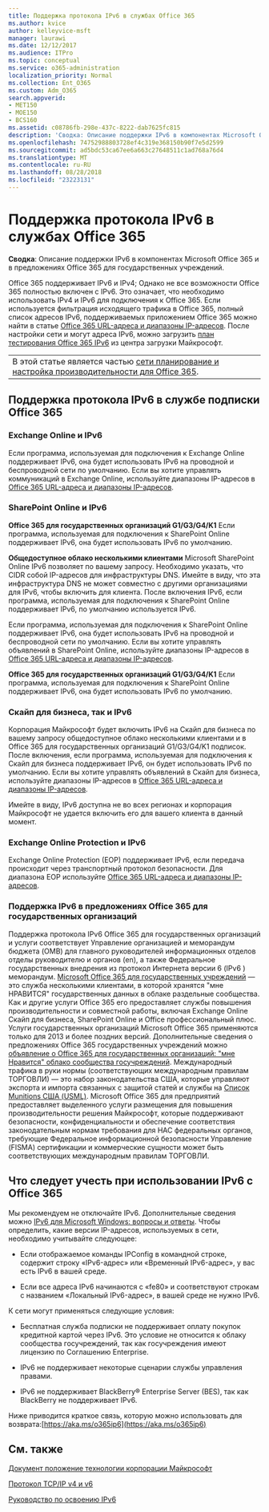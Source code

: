 ```yaml
---
title: Поддержка протокола IPv6 в службах Office 365
ms.author: kvice
author: kelleyvice-msft
manager: laurawi
ms.date: 12/12/2017
ms.audience: ITPro
ms.topic: conceptual
ms.service: o365-administration
localization_priority: Normal
ms.collection: Ent_O365
ms.custom: Adm_O365
search.appverid:
- MET150
- MOE150
- BCS160
ms.assetid: c08786fb-298e-437c-8222-dab7625fc815
description: 'Сводка: Описание поддержки IPv6 в компонентах Microsoft Office 365 и в предложениях Office 365 для государственных учреждений.'
ms.openlocfilehash: 74752988803728ef4c319e368150b90f7e5d2599
ms.sourcegitcommit: ad5bdc53ca67ee6a663c27648511c1ad768a76d4
ms.translationtype: MT
ms.contentlocale: ru-RU
ms.lasthandoff: 08/28/2018
ms.locfileid: "23223131"
---
```

# <a name="ipv6-support-in-office-365-services"></a>Поддержка протокола IPv6 в службах Office 365

 **Сводка**: Описание поддержки IPv6 в компонентах Microsoft Office 365 и в предложениях Office 365 для государственных учреждений.
  
Office 365 поддерживает IPv6 и IPv4; Однако не все возможности Office 365 полностью включен с IPv6. Это означает, что необходимо использовать IPv4 и IPv6 для подключения к Office 365. Если используется фильтрация исходящего трафика в Office 365, полный список адресов IPv6, поддерживаемых приложением Office 365 можно найти в статье [Office 365 URL-адреса и диапазоны IP-адресов](https://go.microsoft.com/fwlink/?LinkId=293744). После настройки сети и могут адреса IPv6, можно загрузить [план тестирования Office 365 IPv6](https://go.microsoft.com/fwlink/?LinkId=293447) из центра загрузки Майкрософт.
  
||
|:-----|
| В этой статье является частью [сети планирование и настройка производительности для Office 365](https://aka.ms/tune).|

## <a name="ipv6-support-in-office-365-subscription-service"></a>Поддержка протокола IPv6 в службе подписки Office 365

### <a name="exchange-online-and-ipv6"></a>Exchange Online и IPv6

Если программа, используемая для подключения к Exchange Online поддерживает IPv6, она будет использовать IPv6 на проводной и беспроводной сети по умолчанию. Если вы хотите управлять коммуникаций в Exchange Online, используйте диапазоны IP-адресов в [Office 365 URL-адреса и диапазоны IP-адресов](https://go.microsoft.com/fwlink/?LinkId=293744).
  
### <a name="sharepoint-online-and-ipv6"></a>SharePoint Online и IPv6

 **Office 365 для государственных организаций G1/G3/G4/K1** Если программа, используемая для подключения к SharePoint Online поддерживает IPv6, она будет использовать IPv6 по умолчанию.
  
 **Общедоступное облако несколькими клиентами** Microsoft SharePoint Online IPv6 позволяет по вашему запросу. Необходимо указать, что CIDR собой IP-адресов для инфраструктуры DNS. Имейте в виду, что эта инфраструктура DNS не может совместно с другими организациями для IPv6, чтобы включить для клиента. После включения IPv6, если программа, используемая для подключения к SharePoint Online поддерживает IPv6, по умолчанию используется IPv6.
  
Если программа, используемая для подключения к SharePoint Online поддерживает IPv6, она будет использовать IPv6 на проводной и беспроводной сети по умолчанию. Если вы хотите управлять объявлений в SharePoint Online, используйте диапазоны IP-адресов в [Office 365 URL-адреса и диапазоны IP-адресов](https://go.microsoft.com/fwlink/?LinkId=293744).
  
 **Office 365 для государственных организаций G1/G3/G4/K1** Если программа, используемая для подключения к SharePoint Online поддерживает IPv6, она будет использовать IPv6 по умолчанию.
  
### <a name="skype-for-business-and-ipv6"></a>Скайп для бизнеса, так и IPv6

Корпорация Майкрософт будет включить IPv6 на Скайп для бизнеса по вашему запросу общедоступное облако несколькими клиентами и в Office 365 для государственных организаций G1/G3/G4/K1 подписок. После включения, если программа, используемая для подключения к Скайп для бизнеса поддерживает IPv6, он будет использовать IPv6 по умолчанию. Если вы хотите управлять объявлений в Скайп для бизнеса, используйте диапазоны IP-адресов в [Office 365 URL-адреса и диапазоны IP-адресов](https://go.microsoft.com/fwlink/?LinkId=293744).
  
Имейте в виду, IPv6 доступна не во всех регионах и корпорация Майкрософт не удается включить его для вашего клиента в данный момент.
  
### <a name="exchange-online-protection-and-ipv6"></a>Exchange Online Protection и IPv6

Exchange Online Protection (EOP) поддерживает IPv6, если передача происходит через транспортный протокол безопасности. Для диапазона EOP используйте [Office 365 URL-адреса и диапазоны IP-адресов](https://go.microsoft.com/fwlink/?LinkId=293744).
  
### <a name="ipv6-support-for-office-365-government-offerings"></a>Поддержка IPv6 в предложениях Office 365 для государственных организаций

Поддержка протокола IPv6 Office 365 для государственных организаций и услуги соответствует Управление организацией и меморандум бюджета (OMB) для главного руководителей информационных отделов отделы руководителю и органов (en), а также Федеральное государственных внедрения из протокол Интернета версии 6 (IPv6 ) меморандум. [Microsoft Office 365 для государственных учреждений](https://go.microsoft.com/fwlink/p/?LinkId=325414) — это служба несколькими клиентами, в которой хранятся "мне НРАВИТСЯ" государственных данных в облаке раздельные сообщества. Как и другие услуги Office 365 его предоставляет службы повышения производительности и совместной работы, включая Exchange Online Скайп для бизнеса, SharePoint Online и Office профессиональный плюс. Услуги государственных организаций Microsoft Office 365 применяются только для 2013 и более поздних версий. Дополнительные сведения о предложениях Office 365 государственных учреждений можно [объявление о Office 365 для государственных организаций: "мне Нравится" облако сообщества госучреждений](https://go.microsoft.com/fwlink/p/?LinkId=325414). Международный трафика в руки нормы (соответствующих международным правилам ТОРГОВЛИ) — это набор законодательства США, которые управляют экспорта и импорта связанных с защитой статей и службы на [Список Munitions США (USML)](https://go.microsoft.com/fwlink/p/?LinkId=325415). Microsoft Office 365 для предприятий предоставляет выделенного услуги размещения для повышения производительности решения Майкрософт, которые поддерживают безопасности, конфиденциальности и обеспечение соответствия законодательным нормам требования для НАС федеральных органов, требующие Федеральное информационной безопасности Управление (FISMA) сертификации и коммерческие сущности может быть соответствующих международным правилам ТОРГОВЛИ.
  
## <a name="things-to-consider-when-using-ipv6-and-office-365"></a>Что следует учесть при использовании IPv6 с Office 365

Мы рекомендуем не отключайте IPv6. Дополнительные сведения можно [IPv6 для Microsoft Windows: вопросы и ответы](https://go.microsoft.com/fwlink/p/?LinkId=325418). Чтобы определить, какие версии IP-адресов, используемых в сети, необходимо учитывайте следующее:
  
- Если отображаемое команды IPConfig в командной строке, содержит строку «IPv6-адрес» или «Временный IPv6-адрес», у вас есть IPv6 в вашей среде.

- Если все адреса IPv6 начинаются с «fe80» и соответствуют строкам с названием «Локальный IPv6-адрес», в вашей среде не нужно IPv6.

К сети могут применяться следующие условия:
  
- Бесплатная служба подписки не поддерживает оплату покупок кредитной картой через IPv6. Это условие не относится к облаку сообщества госучреждений, так как госучреждения имеют лицензию по Соглашению Enterprise.

- IPv6 не поддерживает некоторые сценарии службы управления правами.

- IPv6 не поддерживает BlackBerry® Enterprise Server (BES), так как BlackBerry не поддерживает IPv6.

Ниже приводится краткое связь, которую можно использовать для возврата:[https://aka.ms/o365ip6](https://aka.ms/o365ip6)
  
## <a name="see-also"></a>См. также

[Документ положение технологии корпорации Майкрософт](https://go.microsoft.com/fwlink/p/?linkid=525743)
  
[Протокол TCP/IP v4 и v6](https://go.microsoft.com/fwlink/p/?LinkID=211898)
  
[Руководство по освоению IPv6](https://go.microsoft.com/fwlink/p/?LinkID=237480)
